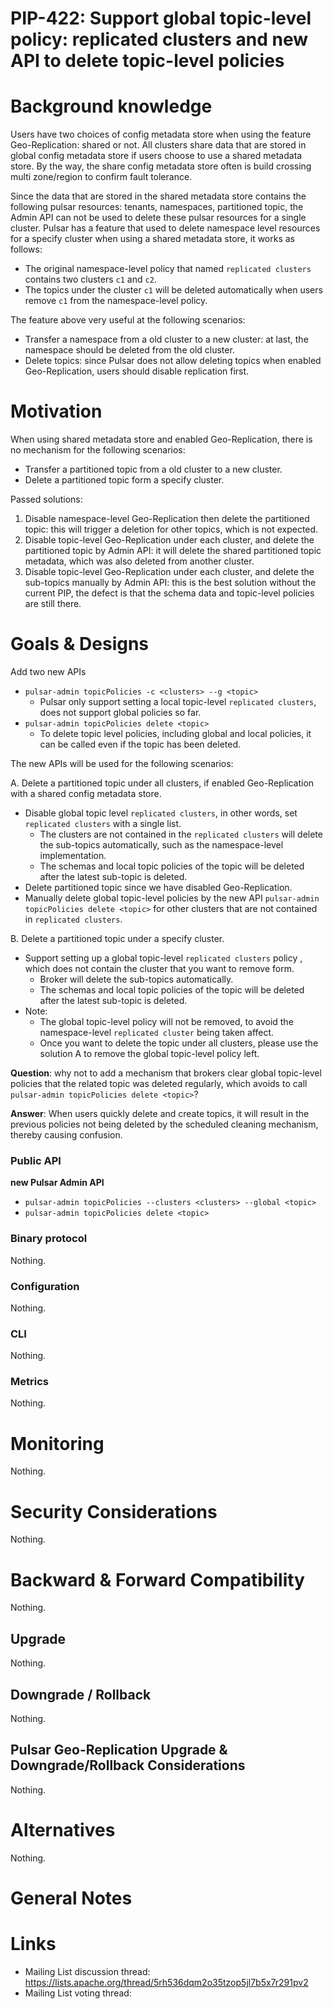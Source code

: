 # PIP-422: Support global topic-level policy: replicated clusters and new API to delete topic-level policies

# Background knowledge

Users have two choices of config metadata store when using the feature Geo-Replication: shared or not.
All clusters share data that are stored in global config metadata store if users choose to use a shared metadata store.
By the way, the share config metadata store often is build crossing multi zone/region to confirm fault tolerance.

Since the data that are stored in the shared metadata store contains the following pulsar resources: tenants, namespaces, partitioned topic,
the Admin API can not be used to delete these pulsar resources for a single cluster.
Pulsar has a feature that used to delete namespace level resources for a specify cluster when using a shared metadata store, it works as follows:
- The original namespace-level policy that named `replicated clusters` contains two clusters `c1` and `c2`.
- The topics under the cluster `c1` will be deleted automatically when users remove `c1` from the namespace-level policy.

The feature above very useful at the following scenarios:
- Transfer a namespace from a old cluster to a new cluster: at last, the namespace should be deleted from the old cluster.
- Delete topics: since Pulsar does not allow deleting topics when enabled Geo-Replication, users should disable replication first.

# Motivation

When using shared metadata store and enabled Geo-Replication, there is no mechanism for the following scenarios:
- Transfer a partitioned topic from a old cluster to a new cluster.
- Delete a partitioned topic form a specify cluster.

Passed solutions:
1. Disable namespace-level Geo-Replication then delete the partitioned topic: this will trigger a deletion for other topics, which is not expected.
2. Disable topic-level Geo-Replication under each cluster, and delete the partitioned topic by Admin API: it will delete the shared partitioned topic metadata, which was also deleted from another cluster.
3. Disable topic-level Geo-Replication under each cluster, and delete the sub-topics manually by Admin API: this is the best solution without the current PIP, the defect is that the schema data and topic-level policies are still there.

# Goals & Designs

Add two new APIs
- `pulsar-admin topicPolicies -c <clusters> --g <topic>`
  -  Pulsar only support setting a local topic-level `replicated clusters`, does not support global policies so far.
- `pulsar-admin topicPolicies delete <topic>`
  - To delete topic level policies, including global and local policies, it can be called even if the topic has been deleted.

The new APIs will be used for the following scenarios:

A. Delete a partitioned topic under all clusters, if enabled Geo-Replication with a shared config metadata store.
- Disable global topic level `replicated clusters`, in other words, set `replicated clusters` with a single list.
  - The clusters are not contained in the `replicated clusters` will delete the sub-topics automatically, such as the namespace-level implementation.
  - The schemas and local topic policies of the topic will be deleted after the latest sub-topic is deleted.
- Delete partitioned topic since we have disabled Geo-Replication.
- Manually delete global topic-level policies by the new API `pulsar-admin topicPolicies delete <topic>` for other clusters that are not contained in `replicated clusters`.

B. Delete a partitioned topic under a specify cluster.
- Support setting up a global topic-level `replicated clusters` policy , which does not contain the cluster that you want to remove form. 
  - Broker will delete the sub-topics automatically.
  - The schemas and local topic policies of the topic will be deleted after the latest sub-topic is deleted.
- Note:
  - The global topic-level policy will not be removed, to avoid the namespace-level `replicated cluster` being taken affect.
  - Once you want to delete the topic under all clusters, please use the solution A to remove the global topic-level policy left.

**Question**: why not to add a mechanism that brokers clear global topic-level policies that the related topic was deleted regularly, which avoids to call `pulsar-admin topicPolicies delete <topic>`?

**Answer**: When users quickly delete and create topics, it will result in the previous policies not being deleted by the scheduled cleaning mechanism, thereby causing confusion.

### Public API

**new Pulsar Admin API**
- `pulsar-admin topicPolicies --clusters <clusters> --global <topic>`
- `pulsar-admin topicPolicies delete <topic>`

### Binary protocol
Nothing.

### Configuration
Nothing.

### CLI
Nothing.

### Metrics
Nothing.

# Monitoring
Nothing.

# Security Considerations
Nothing.

# Backward & Forward Compatibility
Nothing.

## Upgrade
Nothing.

## Downgrade / Rollback
Nothing.

## Pulsar Geo-Replication Upgrade & Downgrade/Rollback Considerations
Nothing.

# Alternatives
Nothing.

# General Notes

# Links

* Mailing List discussion thread: https://lists.apache.org/thread/5rh536dqm2o35tzop5jl7b5x7r291pv2
* Mailing List voting thread:
